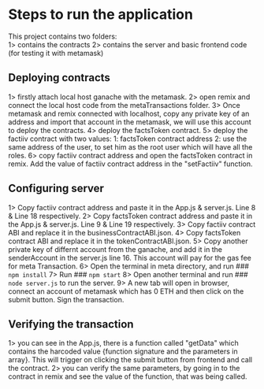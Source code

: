 # Steps to run the application

This project contains two folders: <br>
 1> contains the contracts
 2> contains the server and basic frontend code (for testing it with metamask)

## Deploying contracts

 1> firstly attach local host ganache with the metamask.
 2> open remix and connect the local host code from the metaTransactions folder.
 3> Once metamask and remix connected with localhost, copy any private key of an address and import that account in the metamask, we will use this account to deploy the contracts.
 4> deploy the factsToken contract.
 5> deploy the factiiv contract with two values:
    1: factsToken contract address 
    2: use the same address of the user, to set him as the root user which will have all the roles.
 6> copy factiiv contract address and open the factsToken contract in remix. Add the value of factiiv contract address in the "setFactiiv" function.
 

## Configuring server
1> Copy factiiv contract address and paste it in the App.js & server.js.  Line 8 & Line 18 respectively.
2> Copy factsToken contract address and paste it in the App.js & server.js. Line 9 & Line 19 respectively.
3> Copy factiiv contract ABI and replace it in the businessContractABI.json. 
4> Copy factsToken contract ABI and replace it in the tokenContractABI.json.
5> Copy another private key of differnt account from the ganache, and add it in the senderAccount in the server.js line 16. This account will pay for the gas fee for meta Transaction. 
6> Open the terminal in meta directory, and  run ### `npm install`
7> Run ### `npm start`
8> Open another terminal and run ### `node server.js` to run the server.
9> A new tab will open in browser, connect an account of metamask which has 0 ETH and then click on the submit button. Sign the transaction.

## Verifying the transaction
1> you can see in the App.js, there is a function called "getData" which contains the harcoded value {function signature and the parameters in array}. This will trigger on clicking the submit button from frontend and call the contract. 
2> you can verify the same parameters, by going in to the contract in remix and see the value of the function, that was being called.


